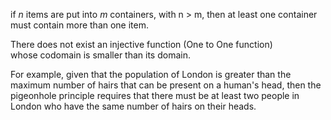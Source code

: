 
if *n* items are put into *m* containers, with n > m, then at least one container must contain more than one item.

There does not exist an injective function (One to One function) whose codomain is smaller than its domain.

For example, given that the population of London is greater than the maximum number of hairs that can be present on a human's head, then the pigeonhole principle requires that there must be at least two people in London who have the same number of hairs on their heads.

 